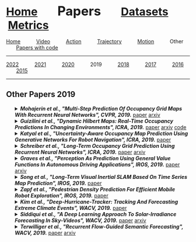 <a name=top></a>
---
<a href=../../README.md#top><l style="font-size:30px">Home</l></a>&nbsp; &nbsp; &nbsp; &nbsp; &nbsp; &nbsp;<l style="font-size:35px">Papers</l>&nbsp; &nbsp; &nbsp; &nbsp; &nbsp; &nbsp;<a href=../../datasets/datasets.md#top><l style="font-size:30px">Datasets</l></a>&nbsp; &nbsp; &nbsp; &nbsp; &nbsp; &nbsp;<a href=../../metrics/metrics.md#top><l style="font-size:30px">Metrics</l></a>&nbsp; &nbsp; &nbsp; &nbsp; &nbsp; &nbsp;
---
[Home](../papers.md#top)&nbsp; &nbsp; &nbsp; &nbsp; &nbsp; &nbsp;[Video](../video/video_papers.md#top)&nbsp; &nbsp; &nbsp; &nbsp; &nbsp; &nbsp;[Action](../action/action_papers.md#top)&nbsp; &nbsp; &nbsp; &nbsp; &nbsp; &nbsp;[Trajectory](../trajectory/trajectory_papers.md#top)&nbsp; &nbsp; &nbsp; &nbsp; &nbsp; &nbsp;[Motion](../motion/motion_papers.md#top)&nbsp; &nbsp; &nbsp; &nbsp; &nbsp; &nbsp;Other&nbsp; &nbsp; &nbsp; &nbsp; &nbsp; &nbsp;[Papers with code](../papers_with_code/papers_with_code.md#top)&nbsp; &nbsp; &nbsp; &nbsp; &nbsp; &nbsp;
___
[2022](2022.md#top)&nbsp; &nbsp; &nbsp; &nbsp; &nbsp; &nbsp;[2021](2021.md#top)&nbsp; &nbsp; &nbsp; &nbsp; &nbsp; &nbsp;[2020](2020.md#top)&nbsp; &nbsp; &nbsp; &nbsp; &nbsp; &nbsp;2019&nbsp; &nbsp; &nbsp; &nbsp; &nbsp; &nbsp;[2018](2018.md#top)&nbsp; &nbsp; &nbsp; &nbsp; &nbsp; &nbsp;[2017](2017.md#top)&nbsp; &nbsp; &nbsp; &nbsp; &nbsp; &nbsp;[2016](2016.md#top)&nbsp; &nbsp; &nbsp; &nbsp; &nbsp; &nbsp;[2015](2015.md#top)&nbsp; &nbsp; &nbsp; &nbsp; &nbsp; &nbsp;
___
<h2>Other Papers 2019</h2> 
<ul><a name=Mohajerin_2019_CVPR/>
<details close>
<summary><strong><em>Mohajerin et al., "Multi-Step Prediction Of Occupancy Grid Maps With Recurrent Neural Networks", CVPR, 2019.</em></strong> <a href=https://openaccess.thecvf.com/content_CVPR_2019/papers/Mohajerin_Multi-Step_Prediction_of_Occupancy_Grid_Maps_With_Recurrent_Neural_Networks_CVPR_2019_paper.pdf>paper</a> <a href=https://arxiv.org/pdf/1812.09395.pdf>arxiv</a></summary>
<ul>
<em>Datasets</em>
<ul>
<li><a href="../../datasets/alphabetical/j-z_alphabetical_datasets.md#kitti">KITTI</a></li>
</ul>
<em>Metrics</em>
<ul>
<li><a href="../../metrics/other_metrics.md#run_time">Run Time</a></li>
<li><a href="../../metrics/other_metrics.md#ssim">SSIM</a></li>
<li><a href="../../metrics/other_metrics.md#tp">TP</a></li>
<li><a href="../../metrics/other_metrics.md#tn">TN</a></li>
</ul>
<details close>
<summary><em>Bibtex</em></summary>
<pre>
@InProceedings{Mohajerin_2019_CVPR,
    author = "Mohajerin, Nima and Rohani, Mohsen",
    title = "Multi-Step Prediction Of Occupancy Grid Maps With Recurrent Neural Networks",
    booktitle = "CVPR",
    year = "2019"
}
</pre>
</details>

</ul>
</details>

<a name=Guizilini_2019_ICRA/>
<details close>
<summary><strong><em>Guizilini et al., "Dynamic Hilbert Maps: Real-Time Occupancy Predictions In Changing Environments", ICRA, 2019.</em></strong> <a href=https://ieeexplore.ieee.org/document/8793914>paper</a> <a href=https://arxiv.org/pdf/1912.02149.pdf>arxiv</a> <a href=https://bitbucket.org/vguizilini/cvpp/src>code</a></summary>
<ul>
<em>Datasets</em>
<ul>
<li><a href="../../datasets/alphabetical/j-z_alphabetical_datasets.md#kitti">KITTI</a></li>
</ul>
<em>Metrics</em>
<ul>
<li><a href="../../metrics/other_metrics.md#f1">F1</a></li>
</ul>
<details close>
<summary><em>Bibtex</em></summary>
<pre>
@InProceedings{Guizilini_2019_ICRA,
    author = "Guizilini, V. and Senanayake, R. and Ramos, F.",
    booktitle = "ICRA",
    title = "Dynamic Hilbert Maps: Real-Time Occupancy Predictions In Changing Environments",
    year = "2019"
}
</pre>
</details>

</ul>
</details>

<a name=Katyal_2019_ICRA/>
<details close>
<summary><strong><em>Katyal et al., "Uncertainty-Aware Occupancy Map Prediction Using Generative Networks For Robot Navigation", ICRA, 2019.</em></strong> <a href=https://ieeexplore.ieee.org/abstract/document/8793500>paper</a></summary>
<ul>
<em>Datasets</em>
<ul>
<li>Custom</li>

</ul>
<em>Metrics</em>
<ul>
<li><a href="../../metrics/other_metrics.md#run_time">Run Time</a></li>
<li><a href="../../metrics/other_metrics.md#ssim">SSIM</a></li>
<li><a href="../../metrics/other_metrics.md#psnr">PSNR</a></li>
</ul>
<details close>
<summary><em>Bibtex</em></summary>
<pre>
@InProceedings{Katyal_2019_ICRA,
    author = "Katyal, K. and Popek, K. and Paxton, C. and Burlina, P. and Hager, G. D.",
    booktitle = "ICRA",
    title = "Uncertainty-Aware Occupancy Map Prediction Using Generative Networks For Robot Navigation",
    year = "2019"
}
</pre>
</details>

</ul>
</details>

<a name=Schreiber_2019_ICRA/>
<details close>
<summary><strong><em>Schreiber et al., "Long-Term Occupancy Grid Prediction Using Recurrent Neural Networks", ICRA, 2019.</em></strong> <a href=https://ieeexplore.ieee.org/abstract/document/8793582>paper</a> <a href=https://arxiv.org/pdf/1809.03782.pdf>arxiv</a></summary>
<ul>
<em>Datasets</em>
<ul>
<li>Custom</li>

</ul>
<em>Metrics</em>
<ul>
<li><a href="../../metrics/other_metrics.md#f1">F1</a></li>
<li><a href="../../metrics/other_metrics.md#roc">ROC</a></li>
</ul>
<details close>
<summary><em>Bibtex</em></summary>
<pre>
@InProceedings{Schreiber_2019_ICRA,
    author = "Schreiber, M. and Hoermann, S. and Dietmayer, K.",
    booktitle = "ICRA",
    title = "Long-Term Occupancy Grid Prediction Using Recurrent Neural Networks",
    year = "2019"
}
</pre>
</details>

</ul>
</details>

<a name=Graves_2019_IROS/>
<details close>
<summary><strong><em>Graves et al., "Perception As Prediction Using General Value Functions In Autonomous Driving Applications", IROS, 2019.</em></strong> <a href=https://ieeexplore.ieee.org/document/8968293>paper</a> <a href=https://arxiv.org/pdf/2001.09113.pdf>arxiv</a></summary>
<ul>
<em>Datasets</em>
<ul>
<li>Custom</li>

</ul>
<em>Metrics</em>
<ul>
<li><a href="../../metrics/other_metrics.md#ed">ED</a></li>
</ul>
<details close>
<summary><em>Bibtex</em></summary>
<pre>
@InProceedings{Graves_2019_IROS,
    author = "Graves, Daniel and Rezaee, Kasra and Scheideman, Sean",
    booktitle = "IROS",
    title = "Perception As Prediction Using General Value Functions In Autonomous Driving Applications",
    year = "2019"
}
</pre>
</details>

</ul>
</details>

<a name=Song_2019_IROS/>
<details close>
<summary><strong><em>Song et al., "Long-Term Visual Inertial SLAM Based On Time Series Map Prediction", IROS, 2019.</em></strong> <a href=https://ieeexplore.ieee.org/document/8968017>paper</a></summary>
<ul>
<em>Datasets</em>
<ul>
<li>Custom</li>

</ul>
<em>Metrics</em>
<ul>
<li><a href="../../metrics/other_metrics.md#accuracy">Accuracy</a></li>
</ul>
<details close>
<summary><em>Bibtex</em></summary>
<pre>
@InProceedings{Song_2019_IROS,
    author = "Song, Bowen and Chen, Weidong and Wang, Jingchuan and Wang, Hesheng",
    booktitle = "IROS",
    title = "Long-Term Visual Inertial {SLAM} Based On Time Series Map Prediction",
    year = "2019"
}
</pre>
</details>

</ul>
</details>

<a name=Zapf_2019_IROS/>
<details close>
<summary><strong><em>Zapf et al., "Pedestrian Density Prediction For Efficient Mobile Robot Exploration", IROS, 2019.</em></strong> <a href=https://ieeexplore.ieee.org/document/8967763>paper</a></summary>
<ul>
<em>Datasets</em>
<ul>
<li>Custom</li>

</ul>
<em>Metrics</em>
<ul>
<li><a href="../../metrics/other_metrics.md#ed">ED</a></li>
</ul>
<details close>
<summary><em>Bibtex</em></summary>
<pre>
@InProceedings{Zapf_2019_IROS,
    author = "Zapf, Marc Patrick and Kawanabe, Motoaki and Morales Saiki, Luis Yoichi",
    booktitle = "IROS",
    title = "Pedestrian Density Prediction For Efficient Mobile Robot Exploration",
    year = "2019"
}
</pre>
</details>

</ul>
</details>

<a name=Kim_2019_WACV/>
<details close>
<summary><strong><em>Kim et al., "Deep-Hurricane-Tracker: Tracking And Forecasting Extreme Climate Events", WACV, 2019.</em></strong> <a href=https://ieeexplore.ieee.org/document/8658402>paper</a></summary>
<ul>
<em>Datasets</em>
<ul>
<li>Custom</li>

</ul>
<em>Metrics</em>
<ul>
<li><a href="../../metrics/other_metrics.md#precision">Precision</a></li>
<li><a href="../../metrics/other_metrics.md#recall">Recall</a></li>
</ul>
<details close>
<summary><em>Bibtex</em></summary>
<pre>
@InProceedings{Kim_2019_WACV,
    author = "Kim, S. and Kim, H. and Lee, J. and Yoon, S. and Kahou, S. E. and Kashinath, K. and Prabhat, M.",
    booktitle = "WACV",
    title = "Deep-Hurricane-Tracker: Tracking And Forecasting Extreme Climate Events",
    year = "2019"
}
</pre>
</details>

</ul>
</details>

<a name=Siddiqui_2019_WACV/>
<details close>
<summary><strong><em>Siddiqui et al., "A Deep Learning Approach To Solar-Irradiance Forecasting In Sky-Videos", WACV, 2019.</em></strong> <a href=https://ieeexplore.ieee.org/abstract/document/8659184>paper</a> <a href=https://arxiv.org/pdf/1901.04881.pdf>arxiv</a></summary>
<ul>
<em>Datasets</em>
<ul>
<li><a href="../../datasets/alphabetical/a-d_alphabetical_datasets.md#arizona">Arizona</a></li>
<li><a href="../../datasets/alphabetical/j-z_alphabetical_datasets.md#tuscan">Tuscan</a></li>
<li><a href="../../datasets/alphabetical/e-i_alphabetical_datasets.md#golden_colorado">Golden Colorado</a></li>
</ul>
<em>Metrics</em>
<ul>
<li><a href="../../metrics/other_metrics.md#nmape">nMAPE</a></li>
</ul>
<details close>
<summary><em>Bibtex</em></summary>
<pre>
@InProceedings{Siddiqui_2019_WACV,
    author = "Siddiqui, T. A. and Bharadwaj, S. and Kalyanaraman, S.",
    booktitle = "WACV",
    title = "A Deep Learning Approach To Solar-Irradiance Forecasting In Sky-Videos",
    year = "2019"
}
</pre>
</details>

</ul>
</details>

<a name=Terwilliger_2019_WACV/>
<details close>
<summary><strong><em>Terwilliger et al., "Recurrent Flow-Guided Semantic Forecasting", WACV, 2019.</em></strong> <a href=https://ieeexplore.ieee.org/abstract/document/8658639>paper</a> <a href=https://arxiv.org/pdf/1809.08318.pdf>arxiv</a></summary>
<ul>
<em>Datasets</em>
<ul>
<li><a href="../../datasets/alphabetical/a-d_alphabetical_datasets.md#cityscapes">Cityscapes</a></li>
</ul>
<em>Metrics</em>
<ul>
<li><a href="../../metrics/other_metrics.md#iou">IoU</a></li>
</ul>
<details close>
<summary><em>Bibtex</em></summary>
<pre>
@InProceedings{Terwilliger_2019_WACV,
    author = "Terwilliger, A. and Brazil, G. and Liu, X.",
    booktitle = "WACV",
    title = "Recurrent Flow-Guided Semantic Forecasting",
    year = "2019"
}
</pre>
</details>

</ul>
</details>

</ul>